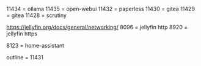 11434 = ollama
11435 = open-webui
11432 = paperless
11430 = gitea
11429 = gitea
11428 = scrutiny

https://jellyfin.org/docs/general/networking/
8096 = jellyfin http
8920 = jellyfin https


8123 = home-assistant

outline = 11431
